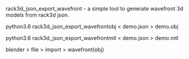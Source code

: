 rack3d_json_export_wavefront - a simple tool to generate wavefront 3d models from rack3d json.

python3.6 rack3d_json_export_wavefrontobj < demo.json > demo.obj

python3.6 rack3d_json_export_wavefrontmtl < demo.json > demo.mtl

blender > file > import > wavefront(obj)

